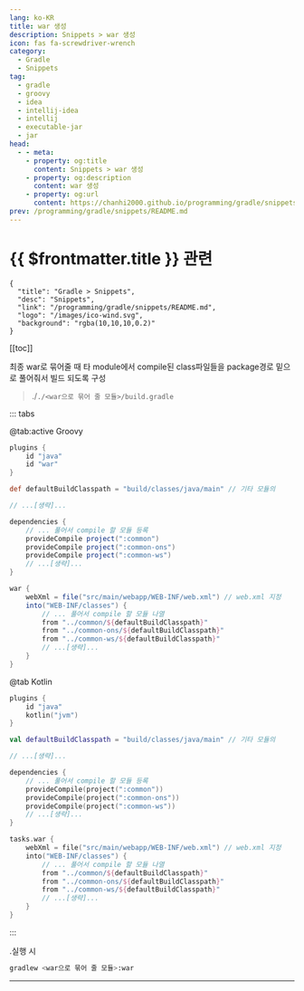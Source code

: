 ```yaml
---
lang: ko-KR
title: war 생성
description: Snippets > war 생성
icon: fas fa-screwdriver-wrench
category:
  - Gradle
  - Snippets
tag: 
  - gradle
  - groovy
  - idea
  - intellij-idea
  - intellij
  - executable-jar
  - jar
head:
  - - meta:
    - property: og:title
      content: Snippets > war 생성
    - property: og:description
      content: war 생성
    - property: og:url
      content: https://chanhi2000.github.io/programming/gradle/snippets/create-war.html
prev: /programming/gradle/snippets/README.md
---
```


# {{ $frontmatter.title }} 관련

```component VPCard
{
  "title": "Gradle > Snippets",
  "desc": "Snippets",
  "link": "/programming/gradle/snippets/README.md",
  "logo": "/images/ico-wind.svg",
  "background": "rgba(10,10,10,0.2)"
}
```

[[toc]]

최종 war로 묶어줄 때 타 module에서 compile된 class파일들을 package경로 밑으로 풀어줘서 빌드 되도록 구성

> ./<FontIcon icon="fas fa-folder-open"/>`./<war으로 묶어 줄 모듈>/`<FontIcon icon="iconfont icon-gradle"/>`build.gradle`

::: tabs

@tab:active <FontIcon icon="iconfont icon-gradle"/>Groovy

```groovy
plugins {
    id "java"
    id "war"
}

def defaultBuildClasspath = "build/classes/java/main" // 기타 모듈의 

// ...[생략]... 

dependencies {
    // ... 풀어서 compile 할 모듈 등록
    provideCompile project(":common") 
    provideCompile project(":common-ons") 
    provideCompile project(":common-ws") 
    // ...[생략]...
}

war {
    webXml = file("src/main/webapp/WEB-INF/web.xml") // web.xml 지정
    into("WEB-INF/classes") {
        // ... 풀어서 compile 할 모듈 나열
        from "../common/${defaultBuildClasspath}" 
        from "../common-ons/${defaultBuildClasspath}" 
        from "../common-ws/${defaultBuildClasspath}" 
        // ...[생략]...
    }
}
```

@tab <FontIcon icon="iconfont icon-kotlin"/>Kotlin

```kts
plugins {
    id "java"
    kotlin("jvm")
}

val defaultBuildClasspath = "build/classes/java/main" // 기타 모듈의 

// ...[생략]... 

dependencies {
    // ... 풀어서 compile 할 모듈 등록
    provideCompile(project(":common"))
    provideCompile(project(":common-ons"))
    provideCompile(project(":common-ws"))
    // ...[생략]...
}

tasks.war {
    webXml = file("src/main/webapp/WEB-INF/web.xml") // web.xml 지정
    into("WEB-INF/classes") {
        // ... 풀어서 compile 할 모듈 나열
        from "../common/${defaultBuildClasspath}" 
        from "../common-ons/${defaultBuildClasspath}" 
        from "../common-ws/${defaultBuildClasspath}" 
        // ...[생략]...
    }
}
```

:::

.<FontIcon icon="iconfont icon-shell"/>실행 시

```sh
gradlew <war으로 묶어 줄 모듈>:war
```

---

<TagLinks />